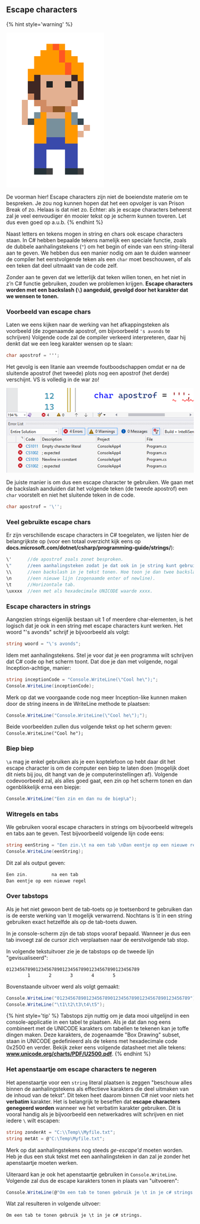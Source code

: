## Escape characters


{% hint style='warning' %}

![](../assets/attention.png)

De voorman hier! Escape characters zijn niet de boeiendste materie om te bespreken. Je zou nog kunnen hopen dat het een opvolger is van Prison Break of zo. Helaas is dat niet zo. Echter: als je escape characters beheerst zal je veel eenvoudiger én mooier tekst op je scherm kunnen toveren. Let dus even goed op a.u.b.
{% endhint %}


Naast letters en tekens mogen in string en chars ook escape characters staan. In C# hebben bepaalde tekens namelijk een speciale functie, zoals de dubbele aanhalingstekens (`"`) om het begin of einde van een string-literal aan te geven. We hebben dus een manier nodig om aan te duiden wanneer de compiler het eerstvolgende teken als een ``char`` moet beschouwen, of als een teken dat deel uitmaakt van de code zelf.

Zonder aan te geven dat we letterlijk dat teken willen tonen, en het niet in z’n C# functie gebruiken, zouden we problemen krijgen. **Escape characters worden met een backslash (`\`) aangeduid, gevolgd door het karakter dat we wensen te tonen.**

### Voorbeeld van escape chars

Laten we eens kijken naar de werking van het afkappingsteken als voorbeeld (de zogenaamde apostrof, om bijvoorbeeld ``'s avonds`` te schrijven)
Volgende code zal de compiler verkeerd interpreteren, daar hij denkt dat we een leeg karakter wensen op te slaan:


```csharp
char apostrof = ''';
```

Het gevolg is een litanie aan vreemde foutboodschappen omdat er na de sluitende apostrof (het tweede) plots nog een apostrof (het derde) verschijnt. VS is volledig in de war zo!


![Hulp! VS snapt er niets van!](../assets/1_csharpbasics/escape.png)

De juiste manier is om dus een escape character te gebruiken. We gaan met de backslash aanduiden dat het volgende teken (de tweede apostrof) een ``char`` voorstelt en niet het sluitende teken in de code.


```csharp
char apostrof = '\'';
```

### Veel gebruikte escape chars

Er zijn verschillende escape characters in C# toegelaten, we lijsten hier de belangrijkste op (voor een totaal overzicht kijk eens op **docs.microsoft.com/dotnet/csharp/programming-guide/strings/**):

```csharp
\'      //de apostrof zoals zonet besproken.
\"      //een aanhalingsteken zodat je dat ook in je string kunt gebruiken zonder deze af te sluiten.
\\      //een backslash in je tekst tonen. Hoe toon je dan twee backslashes? \\\\
\n      //een nieuwe lijn (zogenaamde enter of newline).
\t      //Horizontale tab.
\uxxxx  //een met als hexadecimale UNICODE waarde xxxx.
```

### Escape characters in strings

Aangezien strings eigenlijk bestaan uit 1 of meerdere char-elementen, is het logisch dat je ook in een string met escape characters kunt werken. Het woord "'s avonds" schrijf je bijvoorbeeld als volgt:


```csharp
string woord = "\'s avonds";
```

Idem met aanhalingstekens. Stel je voor dat je een programma wilt schrijven dat C# code op het scherm toont. Dat doe je dan met volgende, nogal Inception-achtige, manier:

```csharp
string inceptionCode = "Console.WriteLine(\"Cool he\");";
Console.WriteLine(inceptionCode);
```

Merk op dat we voorgaande code nog meer Inception-like kunnen maken door de string ineens in de WriteLine methode te plaatsen:


```csharp
Console.WriteLine("Console.WriteLine(\"Cool he\");");
```

Beide voorbeelden zullen dus volgende tekst op het scherm geven: ``Console.WriteLine("Cool he");``

### Biep biep

``\a`` mag je enkel gebruiken als je een koptelefoon op hebt daar dit het escape character is om de computer een biep te laten doen (mogelijk doet dit niets bij jou, dit hangt van de je computerinstellingen af). Volgende codevoorbeeld zal, als alles goed gaat, een zin op het scherm tonen en dan ogenblikkelijk erna een biepje:


```csharp
Console.WriteLine("Een zin en dan nu de biep\a");
```



### Witregels en tabs

We gebruiken vooral escape characters in strings om bijvoorbeeld witregels en tabs aan te geven. Test bijvoorbeeld volgende lijn code eens:

```csharp
string eenString = "Een zin.\t na een tab \nDan eentje op een nieuwe regel";
Console.WriteLine(eenString);
```

Dit zal als output geven:


```csharp
Een zin.         na een tab
Dan eentje op een nieuwe regel
```

### Over tabstops

Als je het niet gewoon bent de tab-toets op je toetsenbord te gebruiken dan is de eerste werking van \t mogelijk verwarrend. Nochtans is \t in een string gebruiken exact hetzelfde als op de tab-toets duwen. 

In je console-scherm zijn de tab stops vooraf bepaald. Wanneer je dus een tab invoegt zal de cursor zich verplaatsen naar de eerstvolgende tab stop. 

In volgende tekstuitvoer zie je de tabstops op de tweede lijn "gevisualiseerd":


```text
01234567890123456789012345678901234567890123456789
        1       2       3       4       5
```

Bovenstaande uitvoer werd als volgt gemaakt:

```csharp
Console.WriteLine("01234567890123456789012345678901234567890123456789");
Console.WriteLine("\t1\t2\t3\t4\t5");
```

{% hint style='tip' %}
Tabstops zijn nuttig om je data mooi uitgelijnd in een console-applicatie in een tabel te plaatsen. Als je dat dan nog eens combineert met de UNICODE karakters om tabellen te tekenen kan je toffe dingen maken. Deze karakters, de zogenaamde "Box Drawing" subset, staan in UNICODE gedefinieerd als de tekens met hexadecimale code 0x2500 en verder. Bekijk zeker eens volgende datasheet met alle tekens: **www.unicode.org/charts/PDF/U2500.pdf**.
{% endhint %}



### Het apenstaartje om escape characters te negeren

Het apenstaartje voor een ``string`` literal plaatsen is zeggen "beschouw alles binnen de aanhalingstekens als effectieve karakters die deel uitmaken van de inhoud van de tekst". Dit teken heet daarom binnen C# niet voor niets het **verbatim** karakter. Het is belangrijk te beseffen dat **escape characters genegeerd worden** wanneer we het verbatim karakter gebruiken. Dit is vooral handig als je bijvoorbeeld een netwerkadres wilt schrijven en niet iedere ``\`` wilt escapen:

```csharp
string zonderAt = "C:\\Temp\\Myfile.txt";
string metAt = @"C:\Temp\Myfile.txt";
```

Merk op dat aanhalingstekens nog steeds *ge-escape'd* moeten worden. Heb je dus een stuk tekst met een aanhalingsteken in dan zal je zonder het apenstaartje moeten werken.

Uiteraard kan je ook het apenstaartje gebruiken in ``Console.WriteLine``. Volgende zal dus de escape karakters tonen in plaats van "uitvoeren":


```csharp
Console.WriteLine(@"Om een tab te tonen gebruik je \t in je c# strings.");
```

Wat zal resulteren in volgende uitvoer:


```text
Om een tab te tonen gebruik je \t in je c# strings.
```



